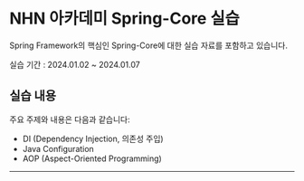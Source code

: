 # NHN 아카데미 Spring-Core 실습


Spring Framework의 핵심인 Spring-Core에 대한 실습 자료를 포함하고 있습니다.

실습 기간 : 2024.01.02 ~ 2024.01.07

## 실습 내용

주요 주제와 내용은 다음과 같습니다:

- DI (Dependency Injection, 의존성 주입)
- Java Configuration
- AOP (Aspect-Oriented Programming)

---